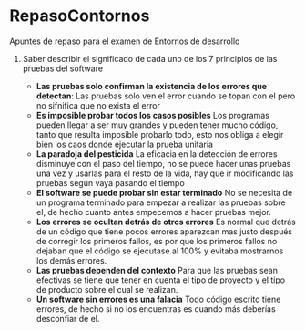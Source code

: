 # RepasoContornos
Apuntes de repaso para el examen de Entornos de desarrollo

1. Saber describir el significado de cada uno de los 7 principios de las pruebas del software

	- **Las pruebas solo confirman la existencia de los errores que detectan**:
	Las pruebas solo ven el error cuando se topan con el pero no sifnifica que no exista el error
	- **Es imposible probar todos los casos posibles**
	Los programas pueden llegar a ser muy grandes y pueden tener mucho código, tanto que resulta imposible probarlo todo, esto nos obliga a elegir bien los caos donde ejecutar la prueba unitaria
	- **La paradoja del pesticida**
	La eficacia en la detección de errores disminuye con el paso del tiempo, no se puede hacer unas pruebas una vez y usarlas para el resto de la vida, hay que ir modificando las pruebas según vaya pasando el tiempo
	- **El software se puede probar sin estar terminado**
	No se necesita de un programa terminado para empezar a realizar las pruebas sobre el, de hecho cuanto antes empecemos a hacer pruebas mejor.
	- **Los errores se ocultan detrás de otros errores**
	Es normal que detrás de un código que tiene pocos errores aparezcan mas justo después de corregir los primeros fallos, es por que los primeros fallos no dejaban que el código se ejecutase al 100% y evitaba mostrarnos los demás errores.
	- **Las pruebas dependen del contexto**
	Para que las pruebas sean efectivas se tiene que tener en cuenta el tipo de proyecto y el tipo de producto sobre el cual se realizan.
	- **Un software sin errores es una falacia**
	Todo código escrito tiene errores, de hecho si no los encuentras es cuando más deberías desconfiar de el.
	
	
